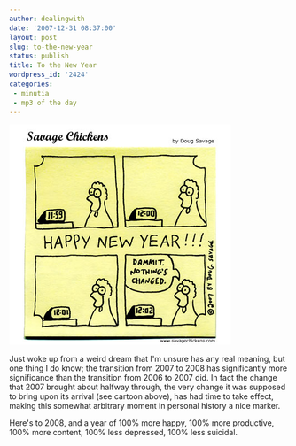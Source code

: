 ```yaml
---
author: dealingwith
date: '2007-12-31 08:37:00'
layout: post
slug: to-the-new-year
status: publish
title: To the New Year
wordpress_id: '2424'
categories:
 - minutia
 - mp3 of the day
---
```


![](/assets/2007/12/chickennewyear2.jpg)

Just woke up from a weird dream that I'm unsure has any real meaning, but one
thing I do know; the transition from 2007 to 2008 has significantly more
significance than the transition from 2006 to 2007 did. In fact the change
that 2007 brought about halfway through, the very change it was supposed to
bring upon its arrival (see cartoon above), has had time to take effect,
making this somewhat arbitrary moment in personal history a nice marker.

Here's to 2008, and a year of 100% more happy, 100% more productive, 100% more
content, 100% less depressed, 100% less suicidal.
